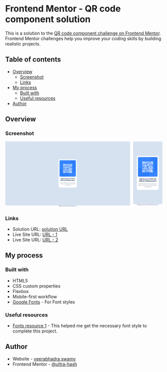 # Frontend Mentor - QR code component solution

This is a solution to the [QR code component challenge on Frontend Mentor](https://www.frontendmentor.io/challenges/qr-code-component-iux_sIO_H). Frontend Mentor challenges help you improve your coding skills by building realistic projects. 

## Table of contents

- [Overview](#overview)
  - [Screenshot](#screenshot)
  - [Links](#links)
- [My process](#my-process)
  - [Built with](#built-with)
  - [Useful resources](#useful-resources)
- [Author](#author)


## Overview

### Screenshot

![](./desktop_screenshot.png)

### Links

- Solution URL: [solution URL](https://www.frontendmentor.io/solutions/created-using-custom-css-and-flexbox-GpGdpIou43)
- Live Site URL: [URL - 1](https://qr-code-component-ape.pages.dev/)
- Live Site URL: [URL - 2](https://ultrahash.in/projects/qr-code-component/)

## My process

### Built with

- HTML5
- CSS custom properties
- Flexbox
- Mobile-first workflow
- [Google Fonts](https://fonts.google.com/specimen/Outfit?query=Outfit) - For Font styles


### Useful resources

- [Fonts resource 1](https://fonts.google.com/) - This helped me get the necessary font style to complete this project.

## Author

- Website - [veerabhadra swamy](https://www.ultrahash.in)
- Frontend Mentor - [@ultra-hash](https://www.frontendmentor.io/profile/ultra-hash)
